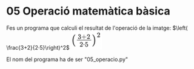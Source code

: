 # 05 Operació matemàtica bàsica

Fes un programa que calculi el resultat de l'operació de la imatge: $\left( \frac{3+2}{2·5}\right)^2$
![Operació](05_operacio.png)

El nom del programa ha de ser "05_operacio.py"
